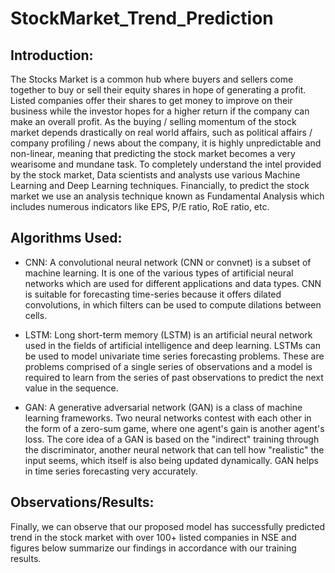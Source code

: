# StockMarket_Trend_Prediction

## Introduction:
The Stocks Market is a common hub where buyers and sellers come together to buy or sell their equity shares in hope of generating a profit. Listed companies offer their shares to get money to improve on their business while the investor hopes for a higher return if the company can make an overall profit. As the buying / selling momentum of the stock market depends drastically on real world affairs, such as political affairs / company profiling / news about the company, it is highly unpredictable and non-linear, meaning that predicting the stock market becomes a very wearisome and mundane task. To completely understand the intel provided by the stock market, Data scientists and analysts use various Machine Learning and Deep Learning techniques. Financially, to predict the stock market we use an analysis technique known as Fundamental Analysis which includes numerous indicators like EPS, P/E ratio, RoE ratio, etc.

## Algorithms Used:
- CNN: A convolutional neural network (CNN or convnet) is a subset of machine learning. It is one of the various types of artificial neural networks which are used for different applications and data types. CNN is suitable for forecasting time-series because it offers dilated convolutions, in which filters can be used to compute dilations between cells.

- LSTM: Long short-term memory (LSTM) is an artificial neural network used in the fields of artificial intelligence and deep learning. LSTMs can be used to model univariate time series forecasting problems. These are problems comprised of a single series of observations and a model is required to learn from the series of past observations to predict the next value in the sequence.

- GAN: A generative adversarial network (GAN) is a class of machine learning frameworks. Two neural networks contest with each other in the form of a zero-sum game, where one agent's gain is another agent's loss. The core idea of a GAN is based on the "indirect" training through the discriminator, another neural network that can tell how "realistic" the input seems, which itself is also being updated dynamically. GAN helps in time series forecasting very accurately.

## Observations/Results:
Finally, we can observe that our proposed model has successfully predicted trend in the stock market with over 100+ listed companies in NSE and figures below summarize our findings in accordance with our training results. 
